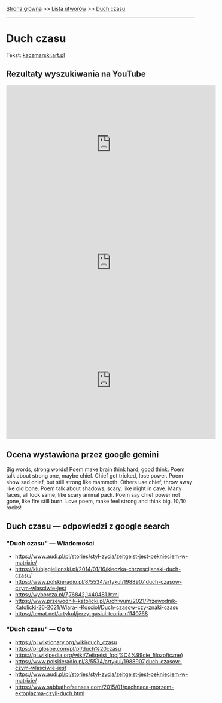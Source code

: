 [Strona główna](../index.md) >> [Lista utworów](../list.md) >> [Duch czasu](130.md)

---

# Duch czasu

Tekst: [kaczmarski.art.pl](https://www.kaczmarski.art.pl/tworczosc/wiersze/duch-czasu/)

## Rezultaty wyszukiwania na YouTube

<iframe width="560" height="315" src="https://www.youtube.com/embed/74vt6G3Tlp4?si=IdontcarewhotheIRSsendsImnotpayingtaxes" title="YouTube video player" frameborder="0" allow="accelerometer; autoplay; clipboard-write; encrypted-media; gyroscope; picture-in-picture; web-share" referrerpolicy="strict-origin-when-cross-origin" allowfullscreen></iframe>

<iframe width="560" height="315" src="https://www.youtube.com/embed/j6yHeqQDx9Q?si=IdontcarewhotheIRSsendsImnotpayingtaxes" title="YouTube video player" frameborder="0" allow="accelerometer; autoplay; clipboard-write; encrypted-media; gyroscope; picture-in-picture; web-share" referrerpolicy="strict-origin-when-cross-origin" allowfullscreen></iframe>

<iframe width="560" height="315" src="https://www.youtube.com/embed/KeMiLwyrDEI?si=IdontcarewhotheIRSsendsImnotpayingtaxes" title="YouTube video player" frameborder="0" allow="accelerometer; autoplay; clipboard-write; encrypted-media; gyroscope; picture-in-picture; web-share" referrerpolicy="strict-origin-when-cross-origin" allowfullscreen></iframe>

## Ocena wystawiona przez google gemini

Big words, strong words! Poem make brain think hard, good think. Poem talk about strong one, maybe chief. Chief get tricked, lose power. Poem show sad chief, but still strong like mammoth. Others use chief, throw away like old bone. Poem talk about shadows, scary, like night in cave. Many faces, all look same, like scary animal pack. Poem say chief power not gone, like fire still burn. Love poem, make feel strong and think big. 10/10 rocks!


## Duch czasu — odpowiedzi z google search

### "Duch czasu" — Wiadomości

- <https://www.audi.pl/pl/stories/styl-zycia/zeitgeist-jest-peknieciem-w-matrixie/>
- <https://klubjagiellonski.pl/2014/01/16/kleczka-chrzescijanski-duch-czasu/>
- <https://www.polskieradio.pl/8/5534/artykul/1988907,duch-czasow-czym-wlasciwie-jest>
- <https://wyborcza.pl/7,76842,1440481.html>
- <https://www.przewodnik-katolicki.pl/Archiwum/2021/Przewodnik-Katolicki-26-2021/Wiara-i-Kosciol/Duch-czasow-czy-znaki-czasu>
- <https://temat.net/artykul/jerzy-gasiul-teoria-n1140768>

### "Duch czasu" — Co to

- <https://pl.wiktionary.org/wiki/duch_czasu>
- <https://pl.glosbe.com/pl/pl/duch%20czasu>
- <https://pl.wikipedia.org/wiki/Zeitgeist_(poj%C4%99cie_filozoficzne)>
- <https://www.polskieradio.pl/8/5534/artykul/1988907,duch-czasow-czym-wlasciwie-jest>
- <https://www.audi.pl/pl/stories/styl-zycia/zeitgeist-jest-peknieciem-w-matrixie/>
- <https://www.sabbathofsenses.com/2015/01/pachnaca-morzem-ektoplazma-czyli-duch.html>

